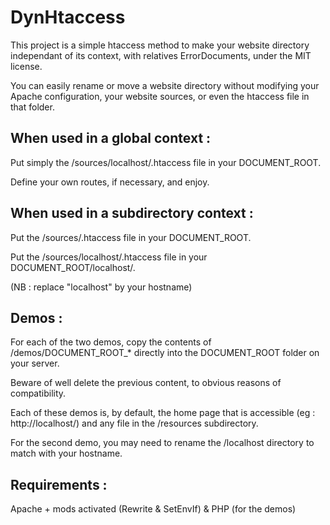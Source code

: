 DynHtaccess
===========


This project is a simple htaccess method to make your website directory independant of its context, with relatives ErrorDocuments, under the MIT license.

You can easily rename or move a website directory without modifying your Apache configuration, your website sources, or even the htaccess file in that folder.


When used in a global context :
-------------------------------

Put simply the /sources/localhost/.htaccess file in your DOCUMENT_ROOT.

Define your own routes, if necessary, and enjoy.


When used in a subdirectory context :
-------------------------------------

Put the /sources/.htaccess file in your DOCUMENT_ROOT.

Put the /sources/localhost/.htaccess file in your DOCUMENT_ROOT/localhost/.

(NB : replace "localhost" by your hostname)


Demos :
-------

For each of the two demos, copy the contents of /demos/DOCUMENT_ROOT_* directly into the DOCUMENT_ROOT folder on your server.

Beware of well delete the previous content, to obvious reasons of compatibility.

Each of these demos is, by default, the home page that is accessible (eg : http://localhost/) and any file in the /resources subdirectory.

For the second demo, you may need to rename the /localhost directory to match with your hostname.


Requirements :
--------------

Apache + mods activated (Rewrite & SetEnvIf) & PHP (for the demos)
